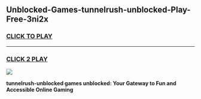
## Unblocked-Games-tunnelrush-unblocked-Play-Free-3ni2x
<h3>
<a href="https://premium76.site?title=tunnelrush-unblocked&ref=19M">CLICK TO PLAY</a></h3>
<hr>

<h3>
<a href="https://premium76.site?title=tunnelrush-unblocked&ref=19M">CLICK 2 PLAY</a>
  
</h3>

<a href="https://premium76.site?title=tunnelrush-unblocked&ref=19M"><img src="https://clearcache.store/games.png"></a>


**tunnelrush-unblocked games unblocked: Your Gateway to Fun and Accessible Online Gaming**
